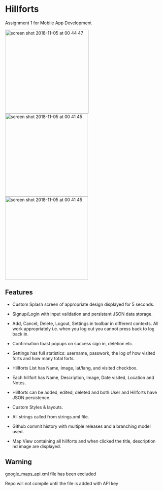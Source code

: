 # Hillforts
Assignment 1 for Mobile App Development

<img width="271" alt="screen shot 2018-11-05 at 00 44 47" src="https://user-images.githubusercontent.com/16647291/47972523-0432ff00-e095-11e8-9199-7aa41f336024.png">
<img width="269" alt="screen shot 2018-11-05 at 00 41 45" src="https://user-images.githubusercontent.com/16647291/47972544-32184380-e095-11e8-8b3f-15adb2b2ad88.png">
<img width="269" alt="screen shot 2018-11-05 at 00 41 45" src="https://user-images.githubusercontent.com/16647291/68093215-37b48f00-fe8b-11e9-9713-101ce5fef837.png">

## Features

- Custom Splash screen of appropriate design displayed for 5 seconds.
- Signup/Login with input validation and persistant JSON data storage.
- Add, Cancel, Delete, Logout, Settings in toolbar in different contexts.
  All work appropriately i.e. when you log out you cannot press back to log back in. 
- Confirmation toast popups on success sign in, deletion etc.
- Settings has full statistics: username, passwork, the log of how visited forts and how many total forts.
- Hillforts List has Name, image, lat/lang, and visited checkbox.
- Each hillfort has Name, Description, Image, Date visited, Location and Notes.
- Hillforts can be added, edited, deleted and both User and Hillforts have JSON persistence.

- Custom Styles & layouts.
- All strings called from strings.xml file.
- Github commit history with multiple releases and a branching model used.
- Map View containing all hillforts and when clicked the title, description nd image are displayed.




## Warning
google_maps_api.xml file has been excluded

Repo will not compile until the file is added with API key
